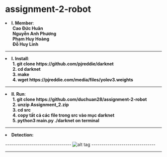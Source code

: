 # assignment-2-robot
<li>
		<b>I. Member</b>:
		<ol>
			<b>Cao Đức Huân</b><br>
			<b>Nguyễn Anh Phương</b><br>
			<b>Phạm Huy Hoàng</b><br>
			<b>Đỗ Huy Linh</b><br>
		</ol>
</li>
<hr>
<li>
		<b>I. Install</b>:
		<ol>
			<b>1. git clone https://github.com/pjreddie/darknet</b><br>
			<b>2. cd darknet</b><br>
			<b>3. make</b><br>
			<b>4. wget https://pjreddie.com/media/files/yolov3.weights</b><br>
		</ol>
</li>
<hr>
<li>
		<b>II. Run</b>:
		<ol>
			<b>1. git clone https://github.com/duchuan28/assignment-2-robot</b><br>
			<b>2. unzip Assignment_2.zip</b><br>
			<b>3. cd src</b><br>
			<b>4. copy tất cả các file trong src vào mục darknet</b><br>
      <b>5. python3 main.py ./darknet on terminal</b><br>
		</ol>
</li>
<hr>
<li>
	<b>Detection:</b>
</li>

--------------------------------- ![alt tag](https://raw.githubusercontent.com/duchuan28/assignment-2-robot/master/Screenshot%20from%202019-05-16%2016-02-07.png) --------------------------------

<hr>
